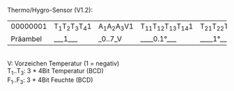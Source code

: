 Thermo/Hygro-Sensor (V1.2):  
  
    
    


<table cellspacing="2" cellpadding="2" border="0">
<tr>
	<td align="center" valign="top">00000001</td>
	<td>T<SUB>1</SUB>T<SUB>2</SUB>T<SUB>3</SUB>T<SUB>4</SUB>1</td>
	<td>A<SUB>1</SUB>A<SUB>2</SUB>A<SUB>3</SUB>V1</td>
	<td>T<SUB>11</SUB>T<SUB>12</SUB>T<SUB>13</SUB>T<SUB>14</SUB>1</td>
	<td>T<SUB>21</SUB>T<SUB>22</SUB>T<SUB>23</SUB>T<SUB>24</SUB>1</td>
	<td>T<SUB>31</SUB>T<SUB>32</SUB>T<SUB>33</SUB>T<SUB>34</SUB>1</td>
	<td>F<SUB>11</SUB>F<SUB>12</SUB>F<SUB>13</SUB>F<SUB>14</SUB>1</td>
	<td>F<SUB>21</SUB>F<SUB>22</SUB>F<SUB>23</SUB>F<SUB>24</SUB>1</td>
	<td>F<SUB>31</SUB>F<SUB>32</SUB>F<SUB>33</SUB>F<SUB>34</SUB>1</td>
	<td>Q<SUB>1</SUB>Q<SUB>2</SUB>Q<SUB>3</SUB>Q<SUB>4</SUB>1</td>
	<td>S<SUB>1</SUB>S<SUB>2</SUB>S<SUB>3</SUB>S<SUB>4</SUB>1</td>
</tr>
<tr>
	<td>Präambel</td>
	<td>___1___</td>
	<td>_0..7_V</td>
	<td>____0.1°___</td>
	<td>____1°_____</td>
	<td>____10°____</td>
	<td>____0.1%___</td>
	<td>____1%_____</td>
	<td>____10%____</td>
	<td>_Check_</td>
	<td>_Summe_</td>
</tr>
</table>
</P>

<P><br>V: Vorzeichen Temperatur (1 = negativ)<br>
T<SUB>1</SUB>..T<SUB>3</SUB>: 3 * 4Bit Temperatur (BCD)<br>
F<SUB>1</SUB>..F<SUB>3</SUB>: 3 * 4Bit Feuchte (BCD)</P>
